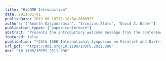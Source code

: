 ```yaml
---
title: "HiCOMB Introduction"
date: 2011-01-01
publishDate: 2019-09-10T12:18:34.868092Z
authors: ["Ananth Kalyanaraman", "Srinivas Aluru", "David A. Bader"]
publication_types: ["paper-conference"]
abstract: "Presents the introductory welcome message from the conference proceedings."
featured: false
publication: "*25th IEEE International Symposium on Parallel and Distributed Processing, IPDPS 2011, Anchorage, Alaska, USA, 16-20 May 2011 - Workshop Proceedings*"
url_pdf: "https://doi.org/10.1109/IPDPS.2011.398"
doi: "10.1109/IPDPS.2011.398"
---
```


